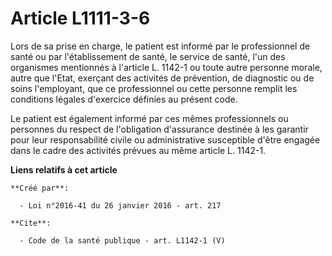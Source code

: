 # Article L1111-3-6

Lors de sa prise en charge, le patient est informé par le professionnel de santé ou par l'établissement de santé, le service
de santé, l'un des organismes mentionnés à l'article L. 1142-1 ou toute autre personne morale, autre que l'Etat, exerçant des
activités de prévention, de diagnostic ou de soins l'employant, que ce professionnel ou cette personne remplit les conditions
légales d'exercice définies au présent code. 

Le patient est également informé par ces mêmes professionnels ou personnes du respect de l'obligation d'assurance destinée à
les garantir pour leur responsabilité civile ou administrative susceptible d'être engagée dans le cadre des activités prévues
au même article L. 1142-1.

**Liens relatifs à cet article**

	**Créé par**:

	  - Loi n°2016-41 du 26 janvier 2016 - art. 217

	**Cite**:

	  - Code de la santé publique - art. L1142-1 (V)
